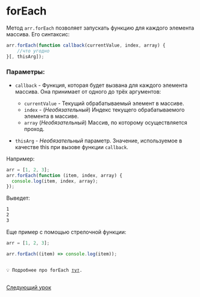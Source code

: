 # forEach

Метод `arr.forEach` позволяет запускать функцию для каждого элемента массива.
Его синтаксис:

```jsx
arr.forEach(function callback(currentValue, index, array) {
    //что угодно
}[, thisArg]);
```

### Параметры:

- `callback` - Функция, которая будет вызвана для каждого элемента массива. Она принимает от одного до трёх аргументов:

  - `currentValue` - Текущий обрабатываемый элемент в массиве.
  - `index` - (_Необязательный_) Индекс текущего обрабатываемого элемента в массиве.
  - `array` (_Необязательный_) Массив, по которому осуществляется проход.

- `thisArg` - _Необязательный_ параметр. Значение, используемое в качестве this при вызове функции `callback`.

Например:

```jsx
arr = [1, 2, 3];
arr.forEach(function (item, index, array) {
  console.log(item, index, array);
});
```

Выведет:

```bash
1
2
3
```

Еще пример c помощью стрелочной функции:

```jsx
arr = [1, 2, 3];

arr.forEach((item) => console.log(item));
```

<pre>
<code>
💡 Подробнее про forEach <a href="https://developer.mozilla.org/ru/docs/Web/JavaScript/Reference/Global_Objects/Array/forEach">тут</a>.
</code>
</pre>

[Следующий урок](../filter)
